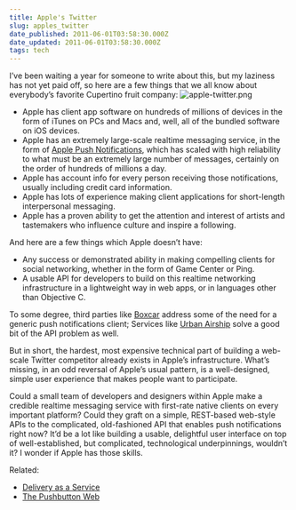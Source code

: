 ```yaml
---
title: Apple's Twitter
slug: apples_twitter
date_published: 2011-06-01T03:58:30.000Z
date_updated: 2011-06-01T03:58:30.000Z
tags: tech
---
```


I’ve been waiting a year for someone to write about this, but my laziness has not yet paid off, so here are a few things that we all know about everybody’s favorite Cupertino fruit company:
![apple-twitter.png](http://dashes.com/anil/images/apple-twitter.png)

- Apple has client app software on hundreds of millions of devices in the form of iTunes on PCs and Macs and, well, all of the bundled software on iOS devices.
- Apple has an extremely large-scale realtime messaging service, in the form of [Apple Push Notifications](http://en.wikipedia.org/wiki/Apple_Push_Notification_Service), which has scaled with high reliability to what must be an extremely large number of messages, certainly on the order of hundreds of millions a day.
- Apple has account info for every person receiving those notifications, usually including credit card information.
- Apple has lots of experience making client applications for short-length interpersonal messaging.
- Apple has a proven ability to get the attention and interest of artists and tastemakers who influence culture and inspire a following.

And here are a few things which Apple doesn’t have:
- Any success or demonstrated ability in making compelling clients for social networking, whether in the form of Game Center or Ping.
- A usable API for developers to build on this realtime networking infrastructure in a lightweight way in web apps, or in languages other than Objective C.

To some degree, third parties like [Boxcar](http://boxcar.io/) address some of the need for a generic push notifications client; Services like [Urban Airship](http://urbanairship.com/products/push-notifications/) solve a good bit of the API problem as well.

But in short, the hardest, most expensive technical part of building a web-scale Twitter competitor already exists in Apple’s infrastructure. What’s missing, in an odd reversal of Apple’s usual pattern, is a well-designed, simple user experience that makes people want to participate.

Could a small team of developers and designers within Apple make a credible realtime messaging service with first-rate native clients on every important platform? Could they graft on a simple, REST-based web-style APIs to the complicated, old-fashioned API that enables push notifications right now? It’d be a lot like building a usable, delightful user interface on top of well-established, but complicated, technological underpinnings, wouldn’t it? I wonder if Apple has those skills.

Related:
- [Delivery as a Service](http://dashes.com/anil/2010/12/delivery-as-a-service.html)
- [The Pushbutton Web](http://dashes.com/anil/2009/07/the-pushbutton-web-realtime-becomes-real.html)
